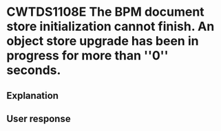 # CWTDS1108E The BPM document store initialization cannot finish. An object store upgrade has been in progress for more than ''0'' seconds.

## Explanation

## User response